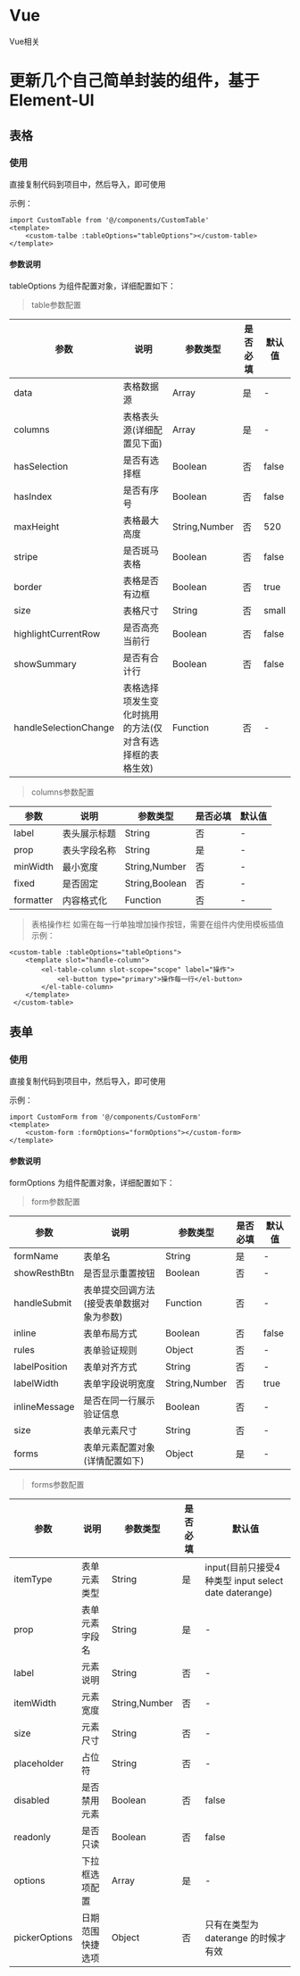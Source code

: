 # Vue
Vue相关

# 更新几个自己简单封装的组件，基于Element-UI

## 表格

### 使用
直接复制代码到项目中，然后导入，即可使用

示例：

    import CustomTable from '@/components/CustomTable'
    <template>
        <custom-talbe :tableOptions="tableOptions"></custom-table>
    </template>
    
#### 参数说明

tableOptions 为组件配置对象，详细配置如下：

> table参数配置

参数 | 说明 | 参数类型 | 是否必填 | 默认值
--------- | --------- | --------- | --------- | ---------
data | 表格数据源 | Array | 是 | -
columns | 表格表头源(详细配置见下面) | Array | 是 | -
hasSelection | 是否有选择框 | Boolean | 否 | false
hasIndex | 是否有序号 | Boolean | 否 | false
maxHeight | 表格最大高度 | String,Number | 否 | 520
stripe | 是否斑马表格 | Boolean | 否 | false
border | 表格是否有边框 | Boolean | 否 | true
size | 表格尺寸 | String | 否 | small
highlightCurrentRow | 是否高亮当前行 | Boolean | 否 | false
showSummary | 是否有合计行 | Boolean | 否 | false
handleSelectionChange | 表格选择项发生变化时挑用的方法(仅对含有选择框的表格生效) | Function | 否 | -

> columns参数配置

参数 | 说明 | 参数类型 | 是否必填 | 默认值
--------- | --------- | --------- | --------- | ---------
label | 表头展示标题 | String | 否 | -
prop | 表头字段名称 | String | 是 | -
minWidth | 最小宽度 | String,Number | 否 | -
fixed | 是否固定 | String,Boolean | 否 | -
formatter | 内容格式化 | Function | 否 | -

> 表格操作栏
如需在每一行单独增加操作按钮，需要在组件内使用模板插值
示例：

    <custom-table :tableOptions="tableOptions">
        <template slot="handle-column">
            <el-table-column slot-scope="scope" label="操作">
                <el-button type="primary">操作每一行</el-button>
            </el-table-column>
        </template>
     </custom-table>

## 表单

### 使用
直接复制代码到项目中，然后导入，即可使用

示例：

    import CustomForm from '@/components/CustomForm'
    <template>
        <custom-form :formOptions="formOptions"></custom-form>
    </template>
    
#### 参数说明

formOptions 为组件配置对象，详细配置如下：

> form参数配置

参数 | 说明 | 参数类型 | 是否必填 | 默认值
--------- | --------- | --------- | --------- | ---------
formName | 表单名 | String | 是 | -
showResthBtn | 是否显示重置按钮 | Boolean | 否 | -
handleSubmit | 表单提交回调方法(接受表单数据对象为参数) | Function | 否 | -
inline | 表单布局方式 | Boolean | 否 | false
rules | 表单验证规则 | Object | 否 | -
labelPosition | 表单对齐方式 | String | 否 | -
labelWidth | 表单字段说明宽度 | String,Number | 否 | true
inlineMessage | 是否在同一行展示验证信息 | Boolean | 否 | -
size | 表单元素尺寸 | String | 否 | -
forms | 表单元素配置对象(详情配置如下) | Object | 是 | -

> forms参数配置

参数 | 说明 | 参数类型 | 是否必填 | 默认值
--------- | --------- | --------- | --------- | ---------
itemType | 表单元素类型 | String | 是 | input(目前只接受4种类型 input select date daterange)
prop | 表单元素字段名 | String | 是 | -
label | 元素说明 | String | 否 | -
itemWidth | 元素宽度 | String,Number | 否 | -
size | 元素尺寸 | String | 否 | -
placeholder | 占位符 | String | 否 | -
disabled | 是否禁用元素 | Boolean | 否 | false
readonly | 是否只读 | Boolean | 否 | false
options | 下拉框选项配置 | Array | 是 | -
pickerOptions | 日期范围快捷选项 | Object | 否 | 只有在类型为 daterange 的时候才有效
